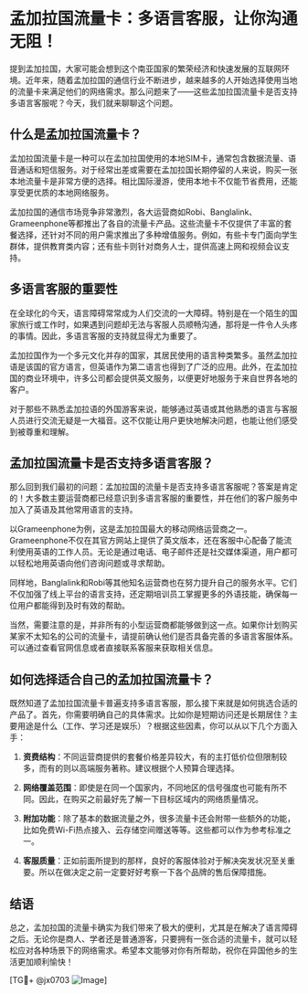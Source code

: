 # 孟加拉国流量卡：多语言客服，让你沟通无阻！

提到孟加拉国，大家可能会想到这个南亚国家的繁荣经济和快速发展的互联网环境。近年来，随着孟加拉国的通信行业不断进步，越来越多的人开始选择使用当地的流量卡来满足他们的网络需求。那么问题来了——这些孟加拉国流量卡是否支持多语言客服呢？今天，我们就来聊聊这个问题。

## 什么是孟加拉国流量卡？

孟加拉国流量卡是一种可以在孟加拉国使用的本地SIM卡，通常包含数据流量、语音通话和短信服务。对于经常出差或需要在孟加拉国长期停留的人来说，购买一张本地流量卡是非常方便的选择。相比国际漫游，使用本地卡不仅能节省费用，还能享受更优质的本地网络服务。

孟加拉国的通信市场竞争非常激烈，各大运营商如Robi、Banglalink、Grameenphone等都推出了各自的流量卡产品。这些流量卡不仅提供了丰富的套餐选择，还针对不同的用户需求推出了多种增值服务。例如，有些卡专门面向学生群体，提供教育类内容；还有些卡则针对商务人士，提供高速上网和视频会议支持。

## 多语言客服的重要性

在全球化的今天，语言障碍常常成为人们交流的一大障碍。特别是在一个陌生的国家旅行或工作时，如果遇到问题却无法与客服人员顺畅沟通，那将是一件令人头疼的事情。因此，多语言客服的支持就显得尤为重要了。

孟加拉国作为一个多元文化并存的国家，其居民使用的语言种类繁多。虽然孟加拉语是该国的官方语言，但英语作为第二语言也得到了广泛的应用。此外，在孟加拉国的商业环境中，许多公司都会提供英文服务，以便更好地服务于来自世界各地的客户。

对于那些不熟悉孟加拉语的外国游客来说，能够通过英语或其他熟悉的语言与客服人员进行交流无疑是一大福音。这不仅能让用户更快地解决问题，也能让他们感受到被尊重和理解。

## 孟加拉国流量卡是否支持多语言客服？

那么回到我们最初的问题：孟加拉国的流量卡是否支持多语言客服呢？答案是肯定的！大多数主要运营商都已经意识到多语言客服的重要性，并在他们的客户服务中加入了英语及其他常用语言的支持。

以Grameenphone为例，这是孟加拉国最大的移动网络运营商之一。Grameenphone不仅在其官方网站上提供了英文版本，还在客服中心配备了能流利使用英语的工作人员。无论是通过电话、电子邮件还是社交媒体渠道，用户都可以轻松地用英语向他们咨询问题或寻求帮助。

同样地，Banglalink和Robi等其他知名运营商也在努力提升自己的服务水平。它们不仅加强了线上平台的语言支持，还定期培训员工掌握更多的外语技能，确保每一位用户都能得到及时有效的帮助。

当然，需要注意的是，并非所有的小型运营商都能够做到这一点。如果你计划购买某家不太知名的公司的流量卡，请提前确认他们是否具备完善的多语言客服体系。可以通过查看官网信息或者直接联系客服来获取相关信息。

## 如何选择适合自己的孟加拉国流量卡？

既然知道了孟加拉国流量卡普遍支持多语言客服，那么接下来就是如何挑选合适的产品了。首先，你需要明确自己的具体需求。比如你是短期访问还是长期居住？主要用途是什么（工作、学习还是娱乐）？根据这些因素，你可以从以下几个方面入手：

1. **资费结构**：不同运营商提供的套餐价格差异较大，有的主打低价位但限制较多，而有的则以高端服务著称。建议根据个人预算合理选择。
   
2. **网络覆盖范围**：即使是在同一个国家内，不同地区的信号强度也可能有所不同。因此，在购买之前最好先了解一下目标区域内的网络质量情况。
   
3. **附加功能**：除了基本的数据流量之外，很多流量卡还会附带一些额外的功能，比如免费Wi-Fi热点接入、云存储空间赠送等等。这些都可以作为参考标准之一。
   
4. **客服质量**：正如前面所提到的那样，良好的客服体验对于解决突发状况至关重要。所以在做决定之前一定要好好考察一下各个品牌的售后保障措施。

## 结语

总之，孟加拉国的流量卡确实为我们带来了极大的便利，尤其是在解决了语言障碍之后。无论你是商人、学者还是普通游客，只要拥有一张合适的流量卡，就可以轻松应对各种场景下的网络需求。希望本文能够对你有所帮助，祝你在异国他乡的生活更加顺利愉快！

[TG💪+ @jx0703 ![Image](https://github.com/user-attachments/assets/dbca1d08-cadb-493c-b0ec-ad6f7a83f270)]